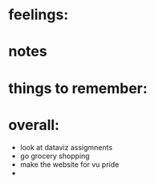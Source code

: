 # feelings:

# notes

# things to remember: 

# overall:

- look at dataviz assigmnents
- go grocery shopping
- make the website for vu pride
- 